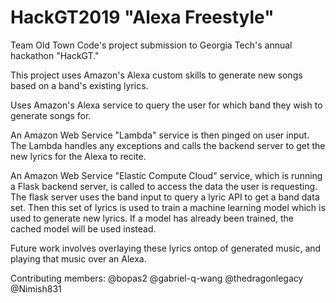# HackGT2019 "Alexa Freestyle"

Team Old Town Code's project submission to Georgia Tech's annual hackathon "HackGT."

This project uses Amazon's Alexa custom skills to generate new songs based on a band's existing lyrics.

Uses Amazon's Alexa service to query the user for which band they wish to generate songs for.

An Amazon Web Service "Lambda" service is then pinged on user input. The Lambda handles any exceptions and calls the backend server to get the new lyrics for the Alexa to recite.

An Amazon Web Service "Elastic Compute Cloud" service, which is running a Flask backend server, is called to access the data the user is requesting. The flask server uses the band input to query a lyric API to get a band data set. Then this set of lyrics is used to train a machine learning model which is used to generate new lyrics. If a model has already been trained, the cached model will be used instead.

Future work involves overlaying these lyrics ontop of generated music, and playing that music over an Alexa.

Contributing members: @bopas2 @gabriel-q-wang @thedragonlegacy @Nimish831
